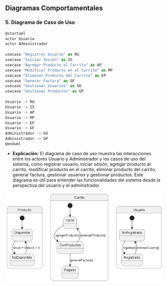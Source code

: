 ## Diagramas Comportamentales

### 5. Diagrama de Caso de Uso
```js
@startuml
actor Usuario
actor Administrador

usecase "Registrar Usuario" as RU
usecase "Iniciar Sesión" as IS
usecase "Agregar Producto al Carrito" as AP
usecase "Modificar Producto en el Carrito" as MP
usecase "Eliminar Producto del Carrito" as EP
usecase "Generar Factura" as GF
usecase "Gestionar Usuarios" as GU
usecase "Gestionar Productos" as GP

Usuario -> RU
Usuario -> IS
Usuario -> AP
Usuario -> MP
Usuario -> EP
Usuario -> GF
Administrador -> GU
Administrador -> GP
@enduml
```

- **Explicación:** El diagrama de caso de uso muestra las interacciones entre los actores Usuario y Administrador y los casos de uso del sistema, como registrar usuario, iniciar sesión, agregar producto al carrito, modificar producto en el carrito, eliminar producto del carrito, generar factura, gestionar usuarios y gestionar productos. Este diagrama es útil para entender las funcionalidades del sistema desde la perspectiva del usuario y el administrador.

![Diagrama 5](Diagrama-5.png)